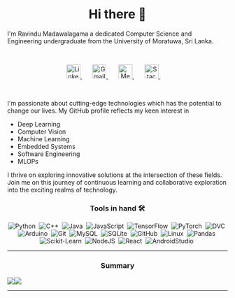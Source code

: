 <h1 align="center"> 
Hi there 👋 
</h1>

I'm Ravindu Madawalagama
a dedicated Computer Science and Engineering undergraduate from the University of Moratuwa, Sri Lanka.

<br/>

<!-- Social icons section -->
<p align="center">
    <!-- LinkedIn -->
    <a href="https://www.linkedin.com/in/ravindu-madawalagama-0856601b3/" alt="linkedin">
        <img width="32px" alt="LinkedIn" title="LinkedIn" src="https://img.icons8.com/color/344/linkedin.png"/>
    </a>
    &#8287;&#8287;&#8287;&#8287;&#8287;
    <!-- Gmail -->
    <a href="mailto:ravindumadawalagama@gmail.com">
        <img width="32px" alt="Gmail" title="Gmail" src="https://img.icons8.com/color/344/gmail.png">
    </a>
    &#8287;&#8287;&#8287;&#8287;&#8287;    
    <!-- Medium -->
    <a href="https://medium.com/@ravindumadawalagama">
        <img width="32px" alt="Medium" title="Medium" src="https://img.icons8.com/color/344/medium-logo.png"/>
    </a>
    &#8287;&#8287;&#8287;&#8287;&#8287;
    <!-- StackOverFlow -->
    <a href="https://wa.link/n6iwrp">
        <img width="32px" alt="StackOverFlow" title="StackOverflow" src="https://img.icons8.com/color/48/whatsapp--v1.png"/>
    </a>
    &#8287;&#8287;&#8287;&#8287;&#8287;

</p>

<br/>

<!--
**Ravindu987/Ravindu987** is a ✨ _special_ ✨ repository because its `README.md` (this file) appears on your GitHub profile.

Here are some ideas to get you started:

- 🔭 I’m currently working on ...
- 🌱 I’m currently learning ...
- 👯 I’m looking to collaborate on ...
- 🤔 I’m looking for help with ...
- 💬 Ask me about ...
- 📫 How to reach me: ...
- 😄 Pronouns: ...
- ⚡ Fun fact: ...
-->

I'm passionate about cutting-edge technologies which has the potential to change our lives. My GitHub profile reflects my keen interest in 
- Deep Learning
- Computer Vision
- Machine Learning
- Embedded Systems
- Software Engineering
- MLOPs

I thrive on exploring innovative solutions at the intersection of these fields. Join me on this journey of continuous learning and collaborative exploration into the exciting realms of technology.

<h3 align="center">
    Tools in hand 🛠️
</h3>

<p align="center">
    <img alt="Python" src="https://img.shields.io/badge/Python-14354C.svg?logo=python&logoColor=blue"/>&nbsp;
    <img alt="C++" src="https://img.shields.io/badge/C%2B%2B-%2300599C?logo=C%2B%2B&labelColor=%2300599C"/>&nbsp;
    <img alt="Java" src="https://custom-icon-badges.demolab.com/badge/Java-800000.svg?logo=java&logoColor=white"/>&nbsp;
    <img alt="JavaScript" src="https://img.shields.io/badge/JavaScript-323330?logo=javascript&logoColor=F7DF1E"/>&nbsp;
    <img alt="TensorFlow" src="https://img.shields.io/badge/TensorFlow-%23808000?logo=TensorFlow"/>&nbsp;
    <img alt="PyTorch" src="https://img.shields.io/badge/PyTorch-%23005580?logo=PyTorch"/>&nbsp;
    <img alt="DVC" src="https://img.shields.io/badge/DVC-%23008000?logo=DVC"/>&nbsp;
    <img alt="Arduino" src="https://img.shields.io/badge/Arduino-%23805500?logo=Arduino"/>&nbsp;
    <img alt="Git" src="https://img.shields.io/badge/GIT-E44C30?logo=git&logoColor=white"/>&nbsp;
    <img alt="MySQL" src="https://img.shields.io/badge/MySQL-005C84?logo=mysql&logoColor=white"/>&nbsp;
    <img alt="SQLite" src="https://img.shields.io/badge/SQLite-07405e.svg?logo=sqlite&logoColor=white"/>&nbsp;
    <img alt="GitHub" src="https://img.shields.io/badge/GitHub-100000?logo=github&logoColor=white"/>&nbsp;
    <img alt="Linux" src="https://img.shields.io/badge/Linux-ffcc33?logo=linux&logoColor=black"/>&nbsp;
    <img alt="Pandas" src="https://img.shields.io/badge/Pandas-%23150458?logo=pandas&labelColor=%23150458"/>&nbsp;
    <img alt="Scikit-Learn" src="https://img.shields.io/badge/Scikit-Learn-%23F7931E?logo=scikit-learn&labelColor=%23F7931E"/>&nbsp;
    <img alt="NodeJS" src="https://img.shields.io/badge/Node.js-339933?logo=nodedotjs&logoColor=white"/>&nbsp;
    <img alt="React" src="https://img.shields.io/badge/React-20232A?logo=react&logoColor=61DAFB"/>&nbsp;
    <img alt="AndroidStudio" src="https://img.shields.io/badge/Android%20Studio-008678.svg?logo=android-studio&logoColor=white"/>&nbsp;
</p>


---

<h3 align="center">
    Summary
</h3>

<div align="center" style="display: flex; flex-direction: row;">
    <img src="https://github-readme-stats-git-masterrstaa-rickstaa.vercel.app/api?username=Ravindu987&theme=merko"/>
    <img src="https://github-readme-stats.vercel.app/api/top-langs/?username=Ravindu987&theme=merko&hide=Jupyter%20Notebook,Tcl"/>
</div>

---
